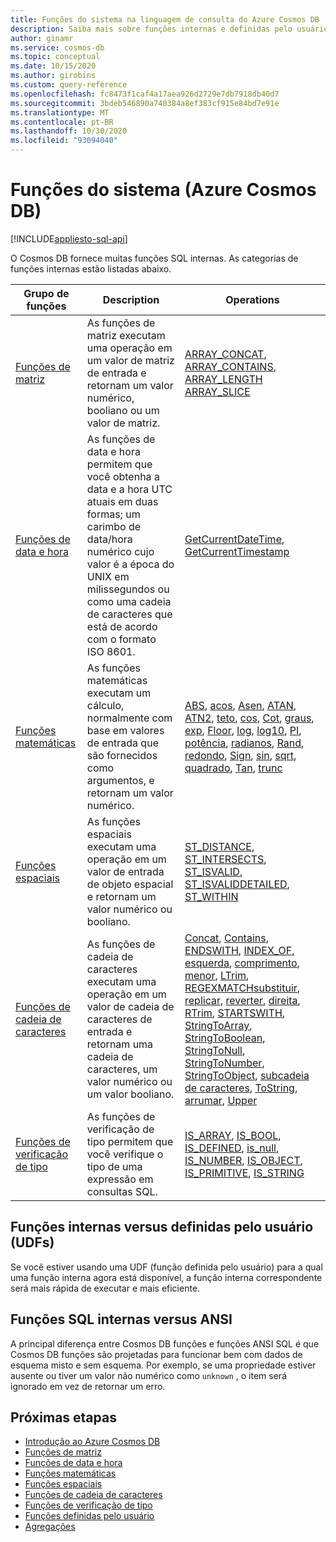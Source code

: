```yaml
---
title: Funções do sistema na linguagem de consulta do Azure Cosmos DB
description: Saiba mais sobre funções internas e definidas pelo usuário do sistema SQL no Azure Cosmos DB.
author: ginamr
ms.service: cosmos-db
ms.topic: conceptual
ms.date: 10/15/2020
ms.author: girobins
ms.custom: query-reference
ms.openlocfilehash: fc8473f1caf4a17aea926d2729e7db7918db40d7
ms.sourcegitcommit: 3bdeb546890a740384a8ef383cf915e84bd7e91e
ms.translationtype: MT
ms.contentlocale: pt-BR
ms.lasthandoff: 10/30/2020
ms.locfileid: "93094040"
---
```

# <a name="system-functions-azure-cosmos-db"></a>Funções do sistema (Azure Cosmos DB)
[!INCLUDE[appliesto-sql-api](includes/appliesto-sql-api.md)]

 O Cosmos DB fornece muitas funções SQL internas. As categorias de funções internas estão listadas abaixo.  
  
|Grupo de funções|Description|Operations|  
|--------------|-----------------|-----------------| 
|[Funções de matriz](sql-query-array-functions.md)|As funções de matriz executam uma operação em um valor de matriz de entrada e retornam um valor numérico, booliano ou um valor de matriz. | [ARRAY_CONCAT](sql-query-array-concat.md), [ARRAY_CONTAINS](sql-query-array-contains.md), [ARRAY_LENGTH](sql-query-array-length.md) [ARRAY_SLICE](sql-query-array-slice.md) |
|[Funções de data e hora](sql-query-date-time-functions.md)|As funções de data e hora permitem que você obtenha a data e a hora UTC atuais em duas formas; um carimbo de data/hora numérico cujo valor é a época do UNIX em milissegundos ou como uma cadeia de caracteres que está de acordo com o formato ISO 8601. | [GetCurrentDateTime](sql-query-getcurrentdatetime.md), [GetCurrentTimestamp](sql-query-getcurrenttimestamp.md) |
|[Funções matemáticas](sql-query-mathematical-functions.md)|As funções matemáticas executam um cálculo, normalmente com base em valores de entrada que são fornecidos como argumentos, e retornam um valor numérico. | [ABS](sql-query-abs.md), [acos](sql-query-acos.md), [Asen](sql-query-asin.md), [ATAN](sql-query-atan.md), [ATN2](sql-query-atn2.md), [teto](sql-query-ceiling.md), [cos](sql-query-cos.md), [Cot](sql-query-cot.md), [graus](sql-query-degrees.md), [exp](sql-query-exp.md), [Floor](sql-query-floor.md), [log](sql-query-log.md), [log10](sql-query-log10.md), [PI](sql-query-pi.md), [potência](sql-query-power.md), [radianos](sql-query-radians.md), [Rand](sql-query-rand.md), [redondo](sql-query-round.md), [Sign](sql-query-sign.md), [sin](sql-query-sin.md), [sqrt](sql-query-sqrt.md), [quadrado](sql-query-square.md), [Tan](sql-query-tan.md), [trunc](sql-query-trunc.md) |
|[Funções espaciais](sql-query-spatial-functions.md)|As funções espaciais executam uma operação em um valor de entrada de objeto espacial e retornam um valor numérico ou booliano. | [ST_DISTANCE](sql-query-st-distance.md), [ST_INTERSECTS](sql-query-st-intersects.md), [ST_ISVALID](sql-query-st-isvalid.md), [ST_ISVALIDDETAILED](sql-query-st-isvaliddetailed.md), [ST_WITHIN](sql-query-st-within.md) |
|[Funções de cadeia de caracteres](sql-query-string-functions.md)|As funções de cadeia de caracteres executam uma operação em um valor de cadeia de caracteres de entrada e retornam uma cadeia de caracteres, um valor numérico ou um valor booliano. | [Concat](sql-query-concat.md), [Contains](sql-query-contains.md), [ENDSWITH](sql-query-endswith.md), [INDEX_OF](sql-query-index-of.md), [esquerda](sql-query-left.md), [comprimento](sql-query-length.md), [menor](sql-query-lower.md), [LTrim](sql-query-ltrim.md), [REGEXMATCH](sql-query-regexmatch.md)[substituir](sql-query-replace.md), [replicar](sql-query-replicate.md), [reverter](sql-query-reverse.md), [direita](sql-query-right.md), [RTrim](sql-query-rtrim.md), [STARTSWITH](sql-query-startswith.md), [StringToArray](sql-query-stringtoarray.md), [StringToBoolean](sql-query-stringtoboolean.md), [StringToNull](sql-query-stringtonull.md), [StringToNumber](sql-query-stringtonumber.md), [StringToObject](sql-query-stringtoobject.md), [subcadeia de caracteres](sql-query-substring.md), [ToString](sql-query-tostring.md), [arrumar](sql-query-trim.md), [Upper](sql-query-upper.md) |
|[Funções de verificação de tipo](sql-query-type-checking-functions.md)|As funções de verificação de tipo permitem que você verifique o tipo de uma expressão em consultas SQL. | [IS_ARRAY](sql-query-is-array.md), [IS_BOOL](sql-query-is-bool.md), [IS_DEFINED](sql-query-is-defined.md), [is_null](sql-query-is-null.md), [IS_NUMBER](sql-query-is-number.md), [IS_OBJECT](sql-query-is-object.md), [IS_PRIMITIVE](sql-query-is-primitive.md), [IS_STRING](sql-query-is-string.md) |

## <a name="built-in-versus-user-defined-functions-udfs"></a>Funções internas versus definidas pelo usuário (UDFs)

Se você estiver usando uma UDF (função definida pelo usuário) para a qual uma função interna agora está disponível, a função interna correspondente será mais rápida de executar e mais eficiente.

## <a name="built-in-versus-ansi-sql-functions"></a>Funções SQL internas versus ANSI

A principal diferença entre Cosmos DB funções e funções ANSI SQL é que Cosmos DB funções são projetadas para funcionar bem com dados de esquema misto e sem esquema. Por exemplo, se uma propriedade estiver ausente ou tiver um valor não numérico como `unknown` , o item será ignorado em vez de retornar um erro.

## <a name="next-steps"></a>Próximas etapas

- [Introdução ao Azure Cosmos DB](introduction.md)
- [Funções de matriz](sql-query-array-functions.md)
- [Funções de data e hora](sql-query-date-time-functions.md)
- [Funções matemáticas](sql-query-mathematical-functions.md)
- [Funções espaciais](sql-query-spatial-functions.md)
- [Funções de cadeia de caracteres](sql-query-string-functions.md)
- [Funções de verificação de tipo](sql-query-type-checking-functions.md)
- [Funções definidas pelo usuário](sql-query-udfs.md)
- [Agregações](sql-query-aggregates.md)
